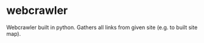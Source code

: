 # webcrawler
Webcrawler built in python. Gathers all links from given site (e.g. to built site map).
